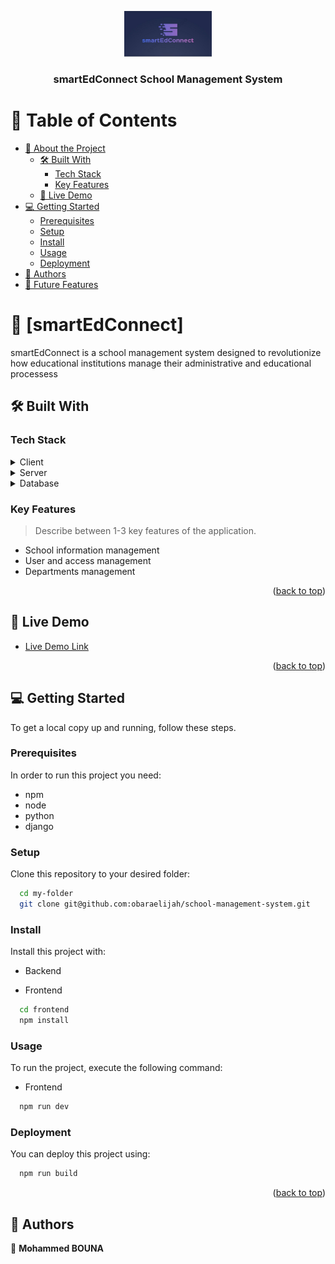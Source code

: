 <a name="readme-top"></a>

<div align="center">
  
  <img src="./frontend/src/assets/smartEdConnectlogo.jpg" alt="logo" width="140"  height="auto" />
  <br/>

  <h3><b>smartEdConnect School Management System </b></h3>

</div>

<!-- TABLE OF CONTENTS -->

# 📗 Table of Contents

- [📖 About the Project](#about-project)
  - [🛠 Built With](#built-with)
    - [Tech Stack](#tech-stack)
    - [Key Features](#key-features)
  - [🚀 Live Demo](#live-demo)
- [💻 Getting Started](#getting-started)
  - [Prerequisites](#prerequisites)
  - [Setup](#setup)
  - [Install](#install)
  - [Usage](#usage)
  <!-- - [Run tests](#run-tests) -->
  - [Deployment](#deployment)
- [👥 Authors](#authors)
- [🔭 Future Features](#future-features)
  <!-- - [🤝 Contributing](#contributing) -->
  <!-- - [⭐️ Show your support](#support) -->
  <!-- - [🙏 Acknowledgements](#acknowledgements) -->
  <!-- - [❓ FAQ (OPTIONAL)](#faq) -->
  <!-- - [📝 License](#license) -->

<!-- PROJECT DESCRIPTION -->

# 📖 [smartEdConnect] <a name="about-project"></a>

smartEdConnect is a school management system designed to revolutionize how educational institutions manage their administrative and educational processess

## 🛠 Built With <a name="built-with"></a>

### Tech Stack <a name="tech-stack"></a>

<details>
  <summary>Client</summary>
  <ul>
    <li><a href="https://reactjs.org/">React.js</a></li>
    <li>Tailwind css</li>
  </ul>
</details>

<details>
  <summary>Server</summary>
  <ul>
    <li>Django</li>
    <li>SQLite</li>
  </ul>
</details>

<details>
<summary>Database</summary>
  <ul>
    <li><a href="https://www.postgresql.org/">PostgreSQL</a></li>
  </ul>
</details>

<!-- Features -->

### Key Features <a name="key-features"></a>

> Describe between 1-3 key features of the application.

- School information management
- User and access management
- Departments management

<p align="right">(<a href="#readme-top">back to top</a>)</p>

<!-- LIVE DEMO -->

## 🚀 Live Demo <a name="live-demo"></a>

- [Live Demo Link](https://smartedconnect.netlify.app/)

<p align="right">(<a href="#readme-top">back to top</a>)</p>

<!-- GETTING STARTED -->

## 💻 Getting Started <a name="getting-started"></a>

To get a local copy up and running, follow these steps.

### Prerequisites

In order to run this project you need:

<!--
Example command:

```sh
 gem install rails
```
 -->

 <ul>
 <li>npm</li>
 <li>node</li>
 <li>python</li>
 <li>django</li>
 </ul>

### Setup

Clone this repository to your desired folder:

```sh
  cd my-folder
  git clone git@github.com:obaraelijah/school-management-system.git
```

### Install

Install this project with:

<!--
Example command:

```sh
  cd my-project
  gem install
```
--->

- Backend

- Frontend

```sh
  cd frontend
  npm install
```

### Usage

To run the project, execute the following command:

- Frontend

```sh
  npm run dev
```

<!--
### Run tests

To run tests, run the following command: -->

<!--
Example command:

```sh
  bin/rails test test/models/article_test.rb
```
--->

### Deployment

You can deploy this project using:

<!--
Example:

```sh

```
 -->

```sh
  npm run build
```

<p align="right">(<a href="#readme-top">back to top</a>)</p>

<!-- AUTHORS -->

## 👥 Authors <a name="authors"></a>

👤 **Mohammed BOUNA**
